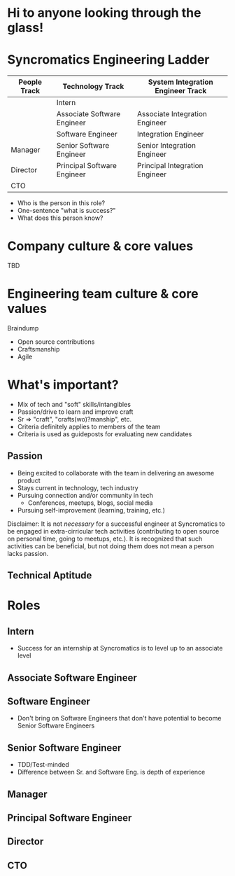 # Hi to anyone looking through the glass!

# Syncromatics Engineering Ladder

| People Track   | Technology Track                   | System Integration Engineer Track |
|----------------|------------------------------------|-----------------------------------|
|                | Intern                                                                 |
|                | Associate Software Engineer        | Associate Integration Engineer    |
|                | Software Engineer                  | Integration Engineer              |
| Manager        | Senior Software Engineer           | Senior Integration Engineer       |
| Director       | Principal Software Engineer        | Principal Integration Engineer    |
| CTO                                                                                     |

* Who is the person in this role?
* One-sentence "what is success?"
* What does this person know?

# Company culture & core values

TBD

# Engineering team culture & core values

Braindump

* Open source contributions
* Craftsmanship
* Agile

# What's important?

* Mix of tech and "soft" skills/intangibles
* Passion/drive to learn and improve craft
* Sr => "craft", "crafts(wo)?manship", etc.
* Criteria definitely applies to members of the team
* Criteria is used as guideposts for evaluating new candidates

## Passion

* Being excited to collaborate with the team in delivering an awesome product
* Stays current in technology, tech industry
* Pursuing connection and/or community in tech
    * Conferences, meetups, blogs, social media
* Pursuing self-improvement (learning, training, etc.)

Disclaimer: It is not _necessary_ for a successful engineer at Syncromatics to be engaged in extra-cirricular tech activities (contributing to open source on personal time, going to meetups, etc.). It is recognized that such activities can be beneficial, but not doing them does not mean a person lacks passion.

## Technical Aptitude


# Roles

## Intern

* Success for an internship at Syncromatics is to level up to an associate level

## Associate Software Engineer



## Software Engineer

* Don't bring on Software Engineers that don't have potential to become Senior Software Engineers

## Senior Software Engineer

* TDD/Test-minded
* Difference between Sr. and Software Eng. is depth of experience

## Manager



## Principal Software Engineer



## Director



## CTO


